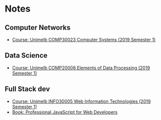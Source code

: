 # Notes

## Computer Networks
- [Course: Unimelb COMP30023 Computer Systems (2019 Semester 1)](Courses/Unimelb_COMP30023_Computer_Systems/Summary.md)

## Data Science
- [Course: Unimelb COMP20008 Elements of Data Processing (2019 Semester 1)](Courses/Unimelb_COMP20008_Elements_of_Data_Processing/Summary.md)

## Full Stack dev
- [Course: Unimelb INFO30005 Web Information Technologies (2019 Semester 1)](Courses/Unimelb_INFO30005_Web_Information_Technologies/Summary.md)
- [Book: Professional JavaScript for Web Developers](Books/Professional_Javascript_for_Web_Developers_Notes.md)
